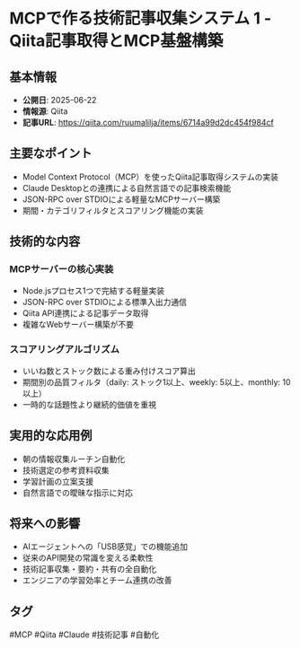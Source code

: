 # MCPで作る技術記事収集システム 1 - Qiita記事取得とMCP基盤構築

## 基本情報
- **公開日**: 2025-06-22
- **情報源**: Qiita
- **記事URL**: https://qiita.com/ruumalilja/items/6714a99d2dc454f984cf

## 主要なポイント
- Model Context Protocol（MCP）を使ったQiita記事取得システムの実装
- Claude Desktopとの連携による自然言語での記事検索機能
- JSON-RPC over STDIOによる軽量なMCPサーバー構築
- 期間・カテゴリフィルタとスコアリング機能の実装

## 技術的な内容
### MCPサーバーの核心実装
- Node.jsプロセス1つで完結する軽量実装
- JSON-RPC over STDIOによる標準入出力通信
- Qiita API連携による記事データ取得
- 複雑なWebサーバー構築が不要

### スコアリングアルゴリズム
- いいね数とストック数による重み付けスコア算出
- 期間別の品質フィルタ（daily: ストック1以上、weekly: 5以上、monthly: 10以上）
- 一時的な話題性より継続的価値を重視

## 実用的な応用例
- 朝の情報収集ルーチン自動化
- 技術選定の参考資料収集
- 学習計画の立案支援
- 自然言語での曖昧な指示に対応

## 将来への影響
- AIエージェントへの「USB感覚」での機能追加
- 従来のAPI開発の常識を変える柔軟性
- 技術記事収集・要約・共有の全自動化
- エンジニアの学習効率とチーム連携の改善

## タグ
#MCP #Qiita #Claude #技術記事 #自動化